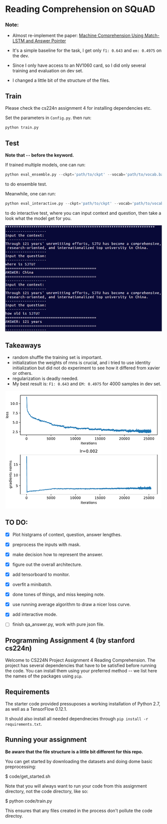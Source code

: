 # Reading Comprehension on SQuAD

### Note:

* Almost re-implement the paper: [Machine Comprehension Using Match-LSTM and Answer Pointer](https://arxiv.org/abs/1608.07905)

* It's a simple baseline for the task, I get only `f1: 0.643` and `em: 0.4975` on the dev.
* Since I only have access to an NV1060 card, so I did only several training and evaluation on dev set.
* I changed a little bit of the structure of the files.

## Train
Please check the cs224n assignment 4 for installing dependencies etc.

Set the parameters in `Config.py`.
then run:
```python
python train.py
```

## Test

**Note that `--` before the keyword.**

If trained multiple models, one can run:
```python
python eval_ensemble.py --ckpt='path/to/ckpt' --vocab='path/to/vocab.bat/' --embed='path/to/embed/'
```
to do ensemble test.

Meanwhile, one can run:
```python
python eval_interactive.py --ckpt='path/to/ckpt' --vocab='path/to/vocab.bat/' --embed='path/to/embed/'
```
to do interactive test, where you can input context and question, then take a look what the model get for you.
<div align='center'>
<img src='files/demo.jpeg'>
</div>


## Takeaways 

* random shuffle the training set is important.
* initialization the weights of rnns is crucial, and i tried to use identity initialization but 
did not do experiment to see how it differed from xavier or others.
* regularization is deadly needed.
* My best result is: `F1: 0.643` and `EM: 0.4975` for 4000 samples in dev set.

<div align='center'>
<img src='files/loss_norms.pdf'>
</div>

## TO DO:

- [x] Plot histgrams of context, question, answer lengthes.
- [x] preprocess the inputs with mask.
- [x] make decision how to represent the answer.
- [x] figure out the overall architecture.
- [x] add tensorboard to monitor.
- [x] overfit a minibatch.
- [x] done tones of things, and miss keeping note.
- [x] use running average algorithm to draw a nicer loss curve.
- [x] add interactive mode.
- [ ] finish qa_answer.py, work with pure json file.


## Programming Assignment 4 (by stanford cs224n)
Welcome to CS224N Project Assignment 4 Reading Comprehension.
The project has several dependencies that have to be satisfied before running the code. You can install them using your preferred method -- we list here the names of the packages using `pip`.

## Requirements

The starter code provided pressuposes a working installation of Python 2.7, as well as a TensorFlow 0.12.1.

It should also install all needed dependnecies through
`pip install -r requirements.txt`.

## Running your assignment

**Be aware that the file structure is a little bit different for this repo.**

You can get started by downloading the datasets and doing dome basic preprocessing:

$ code/get_started.sh

Note that you will always want to run your code from this assignment directory, not the code directory, like so:

$ python code/train.py

This ensures that any files created in the process don't pollute the code directoy.
